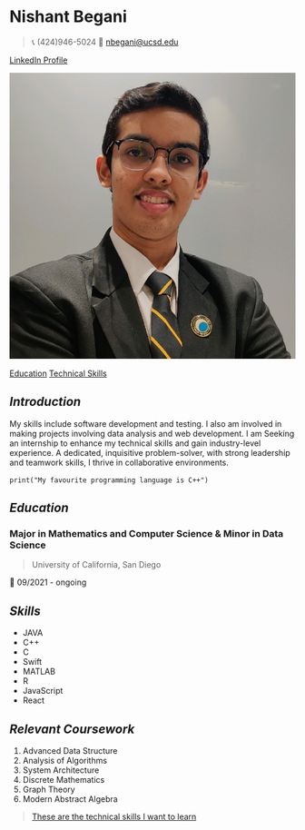 # **Nishant Begani**

> :telephone_receiver: (424)946-5024 :email: nbegani@ucsd.edu 

[LinkedIn Profile](linkedin.com/in/nishant-begani-5450181ab)

![Me](Me.JPG)

[Education](#Education) [Technical Skills](#Skills)

## _Introduction_

My skills include software development and testing. I also am involved in making projects involving data analysis and web development. I am Seeking an internship to enhance my technical skills and gain industry-level experience. A dedicated, inquisitive problem-solver, with strong leadership and teamwork skills, I thrive in collaborative environments.

```
print("My favourite programming language is C++")
```

## _Education_
### Major in Mathematics and Computer Science & Minor in Data Science 
> University of California, San Diego

:calendar: 09/2021 - ongoing 

## _Skills_
- JAVA 
- C++
- C
- Swift
- MATLAB
- R 
- JavaScript
- React

## _Relevant Coursework_ 

1. Advanced Data Structure 
2. Analysis of Algorithms 
3. System Architecture
4. Discrete Mathematics
5. Graph Theory 
6. Modern Abstract Algebra 

> [These are the technical skills I want to learn](Learning.md)




